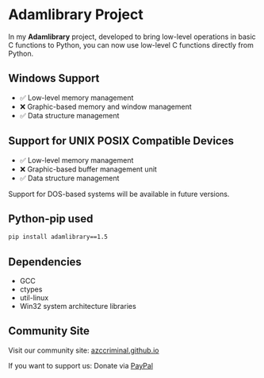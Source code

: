 # Adamlibrary Project

In my **Adamlibrary** project, developed to bring low-level operations in basic C functions to Python, you can now use low-level C functions directly from Python.

## Windows Support
- ✅ Low-level memory management
- ❌ Graphic-based memory and window management
- ✅ Data structure management

## Support for UNIX POSIX Compatible Devices
- ✅ Low-level memory management
- ❌ Graphic-based buffer management unit
- ✅ Data structure management

Support for DOS-based systems will be available in future versions.
## Python-pip used
```bash
pip install adamlibrary==1.5
```
## Dependencies
- GCC
- ctypes
- util-linux
- Win32 system architecture libraries



## Community Site
Visit our community site: [azccriminal.github.io](https://azccriminal.github.io)

If you want to support us: Donate via [PayPal](https://www.paypal.com/donate/?hosted_button_id=NKPHAU3NY3GZU)
